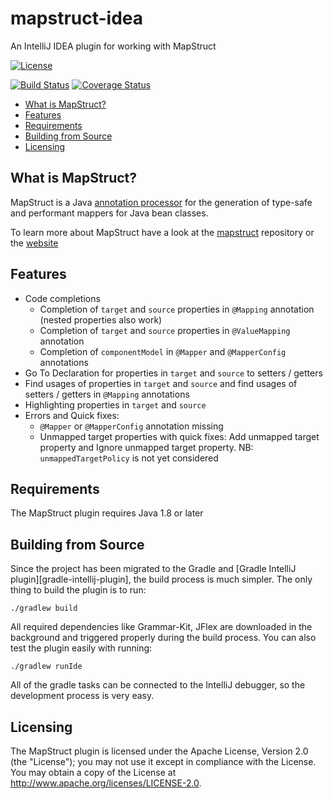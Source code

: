 # mapstruct-idea

An IntelliJ IDEA plugin for working with MapStruct

[![License](https://img.shields.io/badge/License-Apache%202.0-yellowgreen.svg)](https://github.com/mapstruct/mapstruct/blob/master/LICENSE.txt)

[![Build Status](https://travis-ci.org/mapstruct/mapstruct-idea.svg?branch=master)](https://travis-ci.org/mapstruct/mapstruct-idea)
[![Coverage Status](https://codecov.io/gh/mapstruct/mapstruct-idea/branch/master/graph/badge.svg)](https://codecov.io/gh/mapstruct/mapstruct-idea)

* [What is MapStruct?](#what-is-mapstruct)
* [Features](#features)
* [Requirements](#requirements)
* [Building from Source](#building-from-source)
* [Licensing](#licensing)

## What is MapStruct?

MapStruct is a Java [annotation processor](http://docs.oracle.com/javase/6/docs/technotes/guides/apt/index.html) for the generation of type-safe and performant mappers for Java bean classes.

To learn more about MapStruct have a look at the [mapstruct](https://github.com/mapstruct/mapstruct) repository or the [website](http://mapstruct.org/)

## Features

* Code completions
  * Completion of `target` and `source` properties in `@Mapping` annotation (nested properties also work)
  * Completion of `target` and `source` properties in `@ValueMapping` annotation
  * Completion of `componentModel` in `@Mapper` and `@MapperConfig` annotations
* Go To Declaration for properties in `target` and `source` to setters / getters
* Find usages of properties in `target` and `source` and find usages of setters / getters in `@Mapping` annotations
* Highlighting properties in `target` and `source`
* Errors and Quick fixes:
  * `@Mapper` or `@MapperConfig` annotation missing
  * Unmapped target properties with quick fixes: Add unmapped target property and Ignore unmapped target property. 
  NB: `unmappedTargetPolicy` is not yet considered  

## Requirements

The MapStruct plugin requires Java 1.8 or later

## Building from Source

Since the project has been migrated to the Gradle and [Gradle IntelliJ plugin][gradle-intellij-plugin],
the build process is much simpler. The only thing to build the plugin is to run:

    ./gradlew build
    
All required dependencies like Grammar-Kit, JFlex are downloaded in the background and triggered properly
during the build process. You can also test the plugin easily with running:

    ./gradlew runIde
    
All of the gradle tasks can be connected to the IntelliJ debugger, so the development process is very easy.

## Licensing

The MapStruct plugin is licensed under the Apache License, Version 2.0 (the "License"); you may not use it except in compliance with the License. You may obtain a copy of the License at http://www.apache.org/licenses/LICENSE-2.0.
